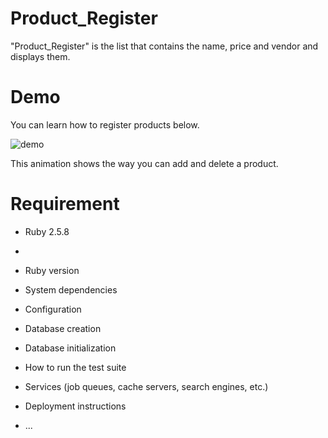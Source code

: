 # Product_Register

"Product_Register" is the list that contains the name, price and vendor and displays them. 

# Demo

You can learn how to register products below.

![demo](https://raw.github.com/wiki/ryoichiro3816/product-regi/images/water.gif)

This animation shows the way you can add and delete a product.

# Requirement

* Ruby 2.5.8
*




* Ruby version

* System dependencies

* Configuration

* Database creation

* Database initialization

* How to run the test suite

* Services (job queues, cache servers, search engines, etc.)

* Deployment instructions

* ...
